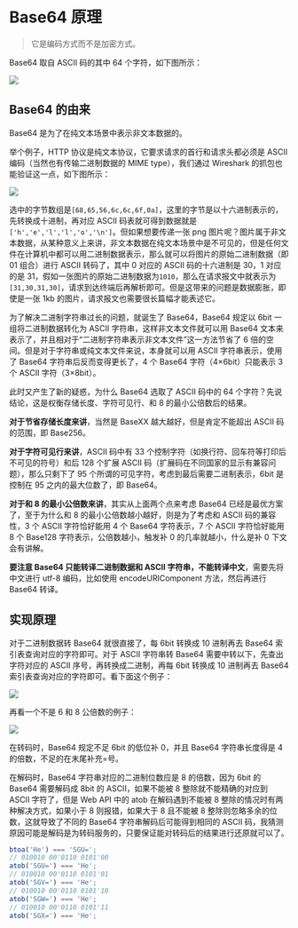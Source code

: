 # Base64 原理

> 它是编码方式而不是加密方式。

Base64 取自 ASCII 码的其中 64 个字符，如下图所示：

![](@images/base64.png)

## Base64 的由来

Base64 是为了在纯文本场景中表示非文本数据的。

举个例子，HTTP 协议是纯文本协议，它要求请求的首行和请求头都必须是 ASCII 编码（当然也有传输二进制数据的 MIME type），我们通过 Wireshark 的抓包也能验证这一点，如下图所示：

![](@images/wireshark.png)

选中的字节数组是`[68,65,56,6c,6c,6f,0a]`，这里的字节是以十六进制表示的，先转换成十进制，再对应 ASCII 码表就可得到数据就是`['h','e','l','l','o','\n']`。但如果想要传递一张 png 图片呢？图片属于非文本数据，从某种意义上来讲，非文本数据在纯文本场景中是不可见的，但是任何文件在计算机中都可以用二进制数据表示，那么就可以将图片的原始二进制数据（即 01 组合）进行 ASCII 转码了，其中 0 对应的 ASCII 码的十六进制是 30，1 对应的是 31，假如一张图片的原始二进制数据为`1010`，那么在请求报文中就表示为`[31,30,31,30]`，请求到达终端后再解析即可。但是这带来的问题是数据膨胀，即使是一张 1kb 的图片，请求报文也需要很长篇幅才能表述它。

为了解决二进制字符串过长的问题，就诞生了 Base64，Base64 规定以 6bit 一组将二进制数据转化为 ASCII 字符串，这样非文本文件就可以用 Base64 文本来表示了，并且相对于“二进制字符串表示非文本文件”这一方法节省了 6 倍的空间。但是对于字符串或纯文本文件来说，本身就可以用 ASCII 字符串表示，使用了 Base64 字符串后反而变得更长了，4 个 Base64 字符（4×6bit）只能表示 3 个 ASCII 字符（3×8bit）。

此时又产生了新的疑惑，为什么 Base64 选取了 ASCII 码中的 64 个字符？先说结论，这是权衡存储长度、字符可见行、和 8 的最小公倍数后的结果。

**对于节省存储长度来讲**，当然是 BaseXX 越大越好，但是肯定不能超出 ASCII 码的范围，即 Base256。

**对于字符可见行来讲**，ASCII 码中有 33 个控制字符（如换行符、回车符等打印后不可见的符号）和后 128 个扩展 ASCII 码（扩展码在不同国家的显示有兼容问题），那么只剩下了 95 个所谓的可见字符，考虑到最后需要二进制表示，6bit 是控制在 95 之内的最大位数了，即 Base64。

**对于和 8 的最小公倍数来讲**，其实从上面两个点来考虑 Base64 已经是最优方案了，至于为什么和 8 的最小公倍数越小越好，则是为了考虑和 ASCII 码的兼容性，3 个 ASCII 字符恰好能用 4 个 Base64 字符表示，7 个 ASCII 字符恰好能用 8 个 Base128 字符表示，公倍数越小，触发补 0 的几率就越小，什么是补 0 下文会有讲解。

**要注意 Base64 只能转译二进制数据和 ASCII 字符串，不能转译中文**，需要先将中文进行 utf-8 编码，比如使用 encodeURIComponent 方法，然后再进行 Base64 转译。

## 实现原理

对于二进制数据转 Base64 就很直接了，每 6bit 转换成 10 进制再去 Base64 索引表查询对应的字符即可。对于 ASCII 字符串转 Base64 需要中转以下，先查出字符对应的 ASCII 序号，再转换成二进制，再每 6bit 转换成 10 进制再去 Base64 索引表查询对应的字符即可。看下面这个例子：

![](@images/base64_hey.png)

再看一个不是 6 和 8 公倍数的例子：

![](@images/base64_h.png)

在转码时，Base64 规定不足 6bit 的低位补 0，并且 Base64 字符串长度得是 4 的倍数，不足的在末尾补充=号。

在解码时，Base64 字符串对应的二进制位数应是 8 的倍数，因为 6bit 的 Base64 需要解码成 8bit 的 ASCII，如果不能被 8 整除就不能精确的对应到 ASCII 字符了，但是 Web API 中的 atob 在解码遇到不能被 8 整除的情况时有两种解决方式，如果小于 8 则报错，如果大于 8 且不能被 8 整除则忽略多余的位数，这就导致了不同的 Base64 字符串解码后可能得到相同的 ASCII 码，我猜测原因可能是解码是为转码服务的，只要保证能对转码后的结果进行还原就可以了。

```js
btoa('He') === 'SGU=';
// 010010 00'0110 0101'00
atob('SGU=') === 'He';
// 010010 00'0110 0101'01
atob('SGV=') === 'He';
// 010010 00'0110 0101'10
atob('SGW=') === 'He';
// 010010 00'0110 0101'11
atob('SGX=') === 'He';
```
